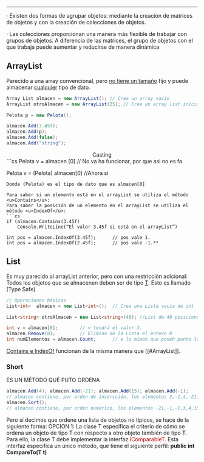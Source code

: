 -----
· Existen dos formas de agrupar objetos: mediante la creación de matrices de objetos y con la creación de colecciones de objetos.

· Las colecciones proporcionan una manera más flexible de trabajar con grupos de objetos. A diferencia de las matrices, el grupo de objetos con el que trabaja puede aumentar y reducirse de manera dinámica

## ArrayList

Parecido a una array convencional, pero <u>no tiene un tamaño</u> fijo y puede almacenar <u>cualquier</u> tipo de dato.

```cs
Array List almacen = new ArrayList(); // Crea un array vacio
ArrayList otroAlmacen = new ArrayList(25); // Crea un array list inicialemnte de x posiciones

Pelota p = new Pelota();

almacen.Add(3.45f);
almacen.Add(p);
almacen.Add(false);
almacen.Add("string");
```

<center>Casting</center>
```cs
Pelota v = almacen [0] // No va ha funcionar, por que asi no es fa

Pelota v = (Pelota) almacen[0] //Ahora si
```
Donde (Pelota) es el tipo de dato que es almacen[0]

Para saber si un elemento está en el arrayList se utiliza el método <u>Contains</u>:
Para saber la posición de un elemento en el arrayList se utiliza el método <u>IndexOf</u>:
```cs
if (almacen.Contains(3.45f) 
    Console.WriteLine(“El valor 3.45f si está en el arrayList”)

int pos = almacen.IndexOf(3.45f);      // pos vale 1.
int pos = almacen.IndexOf(2.45f);      // pos vale -1.**
```

## List 
Es muy parecido al arrayList anterior, pero con una restricción adicional:
Todos los objetos que se almacenen deben ser de tipo <u>T</u>. Esto es llamado (Type Safe) 
```cs 
// Operaciones básicas
List<int>  almacen = new List<int>();  // Crea una Lista vacía de int

List<string> otroAlmacen = new List<string>(40); //List de 40 posiciones iniciales para strings

int v = almacen[0];        // v tendrá el valor 3.
almacen.Remove(8);         // Elimina de la Lista el entero 8
int numElementos = almacen.Count;      // e lo mimoh que poneh punto length parah las cadena y arrays
```
<u>Contains e IndexOf</u> funcionan de la misma manera que [[#ArrayList]].

### Short
ES UN MÉTODO QUÉ PUTO ORDENA
```cs
almacen.Add(4); almacen.Add(-21); almacen.Add(15); almacen.Add(-1);
// almacen contiene, por orden de insercción, los elementos 3,-1,4,-21,15,-1
almacen.Sort();
// almacen contiene, por orden numérico, los elementos -21,-1,-1,3,4,15
```

Pero sí decimos que ordene una lista de objetos no típicos, se hace de la siguiente forma:
OPCION 1:
	La clase T especifica el criterio de cómo se ordena un objeto de tipo T con respecto a otro objeto también de tipo T.
	Para ello, la clase T debe implementar la interfaz <font color="#c00000">IComparableT.</font>
	Esta interfaz especifica un único método, que tiene el siguiente perfil:
	**public int CompareTo(T t)**



